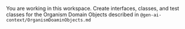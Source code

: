 You are working in this workspace. Create interfaces, classes, and test classes for the Organism Domain Objects described in `@gen-ai-context/OrganismDoaminObjects.md`